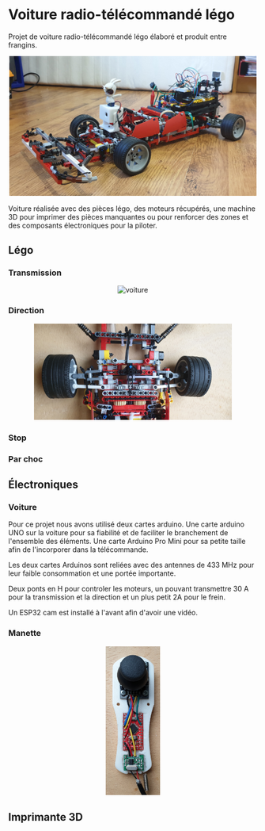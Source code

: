 # Voiture radio-télécommandé légo

Projet de voiture radio-télécommandé légo élaboré et produit entre frangins.


<p align="center">
    <img width="500" src="ressources/voiture/voiture.jpg" alt="voiture">
</p>

Voiture réalisée avec des pièces légo, des moteurs récupérés, une machine 3D pour imprimer des pièces manquantes ou pour renforcer des zones et des composants électroniques pour la piloter.

## Légo

### Transmission

<p align="center">
    <img width="400" src="ressources/voiture/dessus.jpg" alt="voiture">
</p>

### Direction

<p align="center">
    <img width="400" src="ressources/voiture/direction.jpg" alt="voiture">
</p>

### Stop

### Par choc

## Électroniques

### Voiture

Pour ce projet nous avons utilisé deux cartes arduino.
Une carte arduino UNO sur la voiture pour sa fiabilité et de faciliter le branchement de l'ensemble des éléments. 
Une carte Arduino Pro Mini pour sa petite taille afin de l'incorporer dans la télécommande.

Les deux cartes Arduinos sont reliées avec des antennes de 433 MHz pour leur faible consommation et une portée importante.

Deux ponts en H pour controler les moteurs, un pouvant transmettre 30 A pour la transmission et la direction et un plus petit 2A pour le frein.

Un ESP32 cam est installé à l'avant afin d'avoir une vidéo.

### Manette

<p align="center">
    <img height="300" src="ressources/manette/open.jpg" alt="voiture">
</p>


## Imprimante 3D